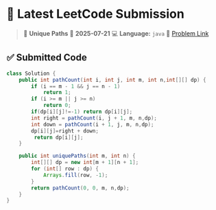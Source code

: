 # 🧠 Latest LeetCode Submission

> 📌 **Unique Paths**
> 📅 **2025-07-21**
> 💻 **Language:** `java`
> 🔗 [Problem Link](https://leetcode.com/problems/unique-paths/)

## ✅ Submitted Code

```java
class Solution {
    public int pathCount(int i, int j, int m, int n,int[][] dp) {
        if (i == m - 1 && j == n - 1)
            return 1;
        if (i >= m || j >= n)
            return 0;
        if(dp[i][j]!=-1) return dp[i][j];
        int right = pathCount(i, j + 1, m, n,dp);
        int down = pathCount(i + 1, j, m, n,dp);
        dp[i][j]=right + down;
         return dp[i][j];
    }

    public int uniquePaths(int m, int n) {
        int[][] dp = new int[m + 1][n + 1];
        for (int[] row : dp) {
            Arrays.fill(row, -1);
        }
        return pathCount(0, 0, m, n,dp);
    }
}

```

<!-- Updated: 2025-07-22 05:59:09.810256 -->
